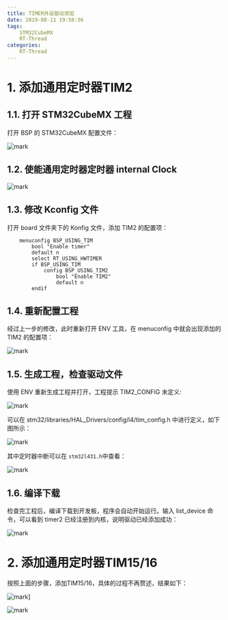 ```yaml
---
title: TIMER外设驱动添加
date: 2019-08-11 19:58:56
tags:
    STM32CubeMX
    RT-Thread
categories:
    RT-Thread
---
```


<!--more-->

# 1. 添加通用定时器TIM2
## 1.1. 打开 STM32CubeMX 工程

打开 BSP 的 STM32CubeMX 配置文件：

![mark](http://mculover666.cn/image/20190827/PAmcyQgMgnQj.png?imageslim)

## 1.2. 使能通用定时器定时器 internal Clock

![mark](http://mculover666.cn/image/20190829/I1U2qPftAITm.png?imageslim)

## 1.3. 修改 Kconfig 文件

打开 board 文件夹下的 Konfig 文件，添加 TIM2 的配置项：

```
    menuconfig BSP_USING_TIM
        bool "Enable timer"
        default n
        select RT_USING_HWTIMER
        if BSP_USING_TIM
            config BSP_USING_TIM2
                bool "Enable TIM2"
                default n
        endif
```

## 1.4. 重新配置工程

经过上一步的修改，此时重新打开 ENV 工具，在 menuconfig 中就会出现添加的 TIM2 的配置项：

![mark](http://mculover666.cn/image/20190829/vRF37gaSBAqh.png?imageslim)

## 1.5. 生成工程，检查驱动文件

使用 ENV 重新生成工程并打开，工程提示 TIM2_CONFIG 未定义:

![mark](http://mculover666.cn/image/20190829/3Vs5unVHRliI.png?imageslim)

可以在 stm32/libraries/HAL_Drivers/config/l4/tim_config.h 中进行定义，如下图所示：

![mark](http://mculover666.cn/image/20190829/jl5AbNtDqvb0.png?imageslim)

其中定时器中断可以在 `stm32l431.h`中查看：

![mark](http://mculover666.cn/image/20190829/0zyVcpggA2V7.png?imageslim)

## 1.6. 编译下载

检查完工程后，编译下载到开发板，程序会自动开始运行。输入 list_device 命令，可以看到 timer2 已经注册到内核，说明驱动已经添加成功：

![mark](http://mculover666.cn/image/20190829/tViOphp1rG1w.png?imageslim)

# 2. 添加通用定时器TIM15/16

按照上面的步骤，添加TIM15/16，具体的过程不再赘述，结果如下：

![mark](http://mculover666.cn/image/20190829/Edavtb33Y8Ia.png?imageslim)]

![mark](http://mculover666.cn/image/20190829/paubJhd2VqDQ.png?imageslim)